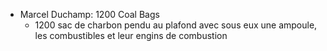 - Marcel Duchamp: 1200 Coal Bags
	- 1200 sac de charbon pendu au plafond avec sous eux une ampoule, les combustibles et leur engins de combustion